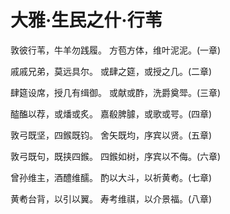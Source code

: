 # 大雅·生民之什·行苇

敦彼行苇，牛羊勿践履。
方苞方体，维叶泥泥。(一章)

戚戚兄弟，莫远具尔。
或肆之筵，或授之几。(二章)

肆筵设席，授几有缉御。
或献或酢，洗爵奠斝。(三章)

醓醢以荐，或燔或炙。
嘉殽脾臄，或歌或咢。(四章)

敦弓既坚，四鍭既钧。
舍矢既均，序宾以贤。(五章)

敦弓既句，既挟四鍭。
四鍭如树，序宾以不侮。(六章)

曾孙维主，酒醴维醹。
酌以大斗，以祈黄耇。(七章)

黄耇台背，以引以翼。
寿考维祺，以介景福。(八章)

